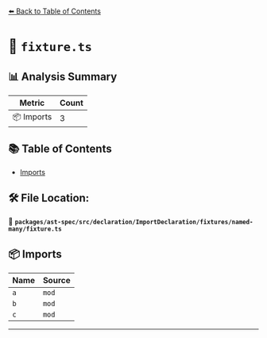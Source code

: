 [⬅️ Back to Table of Contents](../../../../../../../index.md)

# 📄 `fixture.ts`

## 📊 Analysis Summary

| Metric | Count |
|--------|-------|
| 📦 Imports | 3 |

## 📚 Table of Contents

- [Imports](#imports)

## 🛠️ File Location:
📂 **`packages/ast-spec/src/declaration/ImportDeclaration/fixtures/named-many/fixture.ts`**

## 📦 Imports

| Name | Source |
|------|--------|
| `a` | `mod` |
| `b` | `mod` |
| `c` | `mod` |


---